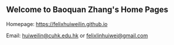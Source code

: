 ## Welcome to Baoquan Zhang's Home Pages


Homepage: https://felixhuiweilin.github.io

Email: huiweilin@cuhk.edu.hk or felixlinhuiwei@gmail.com
